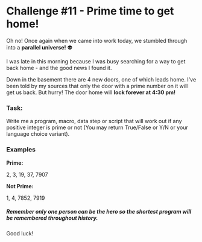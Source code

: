 # Challenge #11 - Prime time to get home!

Oh no! Once again when we came into work today, we stumbled through into a __parallel universe!__ :alien:

I was late in this morning because I was busy searching for a way to get back home - and the good news I found it.

Down in the basement there are 4 new doors, one of which leads home. I've been told by my sources that only the door with a prime number on it will get us back. But hurry! The door home will __lock forever at 4:30 pm!__

### Task:

Write me a program, macro, data step or script that will work out if any positive integer is prime or not (You may return True/False or Y/N or your language choice variant).

### Examples

**Prime:**

2, 3, 19, 37, 7907

**Not Prime:**

1, 4, 7852, 7919



##### Remember only one person can be the hero so the shortest program will be remembered throughout history.

Good luck!
